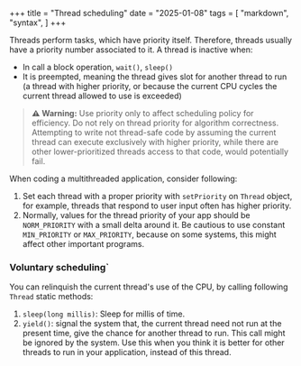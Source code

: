 +++
title = "Thread scheduling"
date = "2025-01-08"
tags = [
    "markdown",
    "syntax",
]
+++

Threads perform tasks, which have priority itself. Therefore, threads usually have a priority number associated to it. A thread is inactive when:
+ In call a block operation, `wait()`, `sleep()`
+ It is preempted, meaning the thread gives slot for another thread to run (a thread with higher priority, or because the current CPU cycles the current
thread allowed to use is exceeded)

> **⚠️ Warning:**
> Use priority only to affect scheduling policy for efficiency. Do not rely on thread priority for algorithm correctness. Attempting to write
> not thread-safe code by assuming the current thread can execute exclusively with higher priority, while there are other lower-prioritized threads
> access to that code, would potentially fail.

When coding a multithreaded application, consider following:
1. Set each thread with a proper priority with `setPriority` on `Thread` object, for example, 
threads that respond to user input often has higher priority.
2. Normally, values for the thread priority of your app should be `NORM_PRIORITY` with a small delta around it. Be cautious to use constant
`MIN_PRIORITY` or `MAX_PRIORITY`, because on some systems, this might affect other important programs.

### Voluntary scheduling`
You can relinquish the current thread's use of the CPU, by calling following `Thread` static methods:
1. `sleep(long millis)`: Sleep for millis of time.
2. `yield()`: signal the system that, the current thread need not run at the present time, give the chance for another thread to run.
This call might be ignored by the system. Use this when you think it is better for other threads to run in your application, instead of this thread.